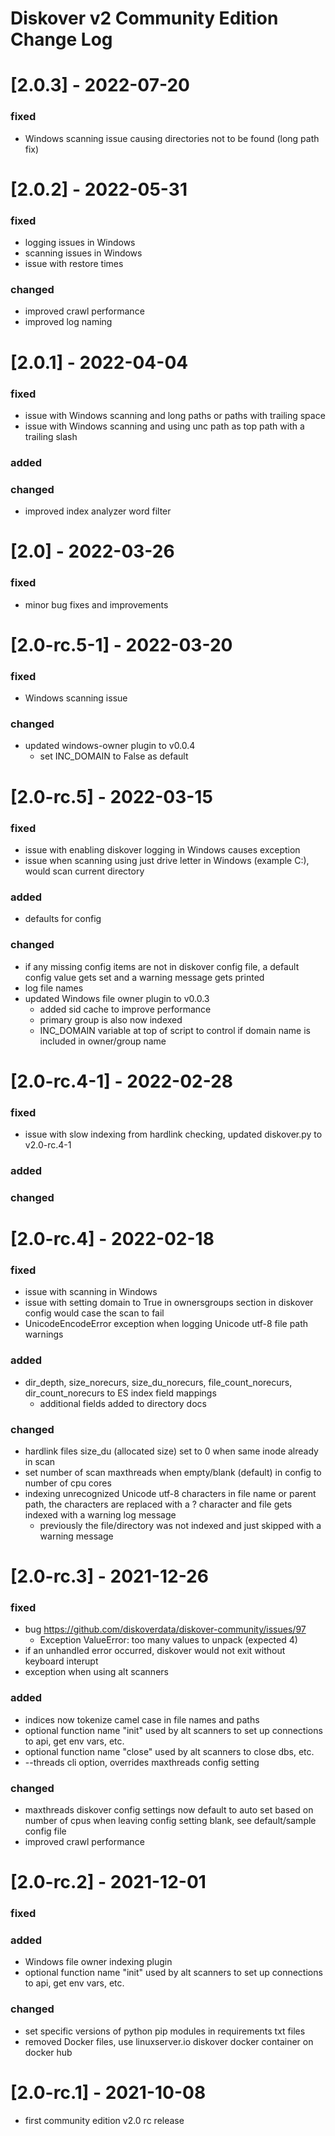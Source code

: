 # Diskover v2 Community Edition Change Log

# [2.0.3] - 2022-07-20
### fixed
- Windows scanning issue causing directories not to be found (long path fix)


# [2.0.2] - 2022-05-31
### fixed
- logging issues in Windows
- scanning issues in Windows
- issue with restore times
### changed
- improved crawl performance
- improved log naming


# [2.0.1] - 2022-04-04
### fixed
- issue with Windows scanning and long paths or paths with trailing space
- issue with Windows scanning and using unc path as top path with a trailing slash
### added
### changed
- improved index analyzer word filter


# [2.0] - 2022-03-26
### fixed
- minor bug fixes and improvements


# [2.0-rc.5-1] - 2022-03-20
### fixed
- Windows scanning issue
### changed
- updated windows-owner plugin to v0.0.4
	- set INC_DOMAIN to False as default


# [2.0-rc.5] - 2022-03-15
### fixed
- issue with enabling diskover logging in Windows causes exception
- issue when scanning using just drive letter in Windows (example C:), would scan current directory
### added
- defaults for config
### changed
- if any missing config items are not in diskover config file, a default config value gets set and a warning message gets printed
- log file names
- updated Windows file owner plugin to v0.0.3
    - added sid cache to improve performance
    - primary group is also now indexed
    - INC_DOMAIN variable at top of script to control if domain name is included in owner/group name


# [2.0-rc.4-1] - 2022-02-28
### fixed
- issue with slow indexing from hardlink checking, updated diskover.py to v2.0-rc.4-1
### added
### changed


# [2.0-rc.4] - 2022-02-18
### fixed
- issue with scanning in Windows
- issue with setting domain to True in ownersgroups section in diskover config would case the scan to fail
- UnicodeEncodeError exception when logging Unicode utf-8 file path warnings
### added
- dir_depth, size_norecurs, size_du_norecurs, file_count_norecurs, dir_count_norecurs to ES index field mappings
    - additional fields added to directory docs
### changed
- hardlink files size_du (allocated size) set to 0 when same inode already in scan
- set number of scan maxthreads when empty/blank (default) in config to number of cpu cores
- indexing unrecognized Unicode utf-8 characters in file name or parent path, the characters are replaced with a ? character and file gets indexed with a warning log message
    - previously the file/directory was not indexed and just skipped with a warning message


# [2.0-rc.3] - 2021-12-26
### fixed
- bug https://github.com/diskoverdata/diskover-community/issues/97
    - Exception ValueError: too many values to unpack (expected 4)
- if an unhandled error occurred, diskover would not exit without keyboard interupt
- exception when using alt scanners
### added
- indices now tokenize camel case in file names and paths
- optional function name "init" used by alt scanners to set up connections to api, get env vars, etc.
- optional function name "close" used by alt scanners to close dbs, etc.
- --threads cli option, overrides maxthreads config setting
### changed
- maxthreads diskover config settings now default to auto set based on number of cpus when leaving config setting blank, see default/sample config file
- improved crawl performance


# [2.0-rc.2] - 2021-12-01
### fixed
### added
- Windows file owner indexing plugin
- optional function name "init" used by alt scanners to set up connections to api, get env vars, etc.
### changed
- set specific versions of python pip modules in requirements txt files
- removed Docker files, use linuxserver.io diskover docker container on docker hub


# [2.0-rc.1] - 2021-10-08
- first community edition v2.0 rc release